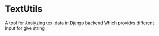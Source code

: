 # TextUtils
A tool for Analyzing text data in Django backend
Which provides different input for give string
